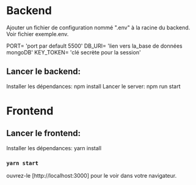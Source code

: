 # Backend

Ajouter un fichier de configuration nommé ".env" à la racine du backend.
Voir fichier exemple.env.

PORT= 'port par default 5500'
DB_URI= 'lien vers la_base de données mongoDB'
KEY_TOKEN=  'clé secrète pour la session'

## Lancer le backend:

Installer les dépendances: npm install
Lancer le server: npm run start

# Frontend

## Lancer le frontend:

Installer les dépendances: yarn install

### `yarn start`

ouvrez-le [http://localhost:3000] pour le voir dans votre navigateur.